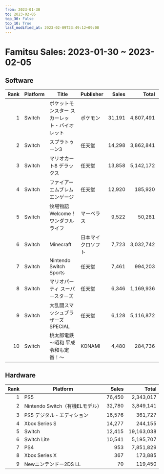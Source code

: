 ```yaml
---
from: 2023-01-30
to: 2023-02-05
top_30: False
top_10: True
last_modified_at: 2023-02-09T23:49:12+09:00
---
```

# Famitsu Sales: 2023-01-30 ~ 2023-02-05
## Software
| Rank | Platform | Title | Publisher | Sales | Total | Rate | New |
| -: | -- | -- | -- | -: | -: | -: | -- |
| 1 | Switch | ポケットモンスター スカーレット・バイオレット | ポケモン | 31,191 | 4,807,491 |  |  |
| 2 | Switch | スプラトゥーン3 | 任天堂 | 14,298 | 3,862,841 |  |  |
| 3 | Switch | マリオカート8 デラックス | 任天堂 | 13,858 | 5,142,172 |  |  |
| 4 | Switch | ファイアーエムブレム エンゲージ | 任天堂 | 12,920 | 185,920 |  |  |
| 5 | Switch | 牧場物語 Welcome！ ワンダフルライフ | マーベラス | 9,522 | 50,281 |  |  |
| 6 | Switch | Minecraft | 日本マイクロソフト | 7,723 | 3,032,742 |  |  |
| 7 | Switch | Nintendo Switch Sports | 任天堂 | 7,461 | 994,203 |  |  |
| 8 | Switch | マリオパーティ スーパースターズ | 任天堂 | 6,346 | 1,169,936 |  |  |
| 9 | Switch | 大乱闘スマッシュブラザーズ SPECIAL | 任天堂 | 6,128 | 5,116,872 |  |  |
| 10 | Switch | 桃太郎電鉄 ～昭和 平成 令和も定番！～ | KONAMI | 4,480 | 284,736 |  |  |

## Hardware
| Rank | Platform | Sales | Total |
| -: | -- | -: | -: |
| 1 | PS5 | 76,450 | 2,343,017 |
| 2 | Nintendo Switch（有機ELモデル） | 32,780 | 3,849,141 |
| 3 | PS5 デジタル・エディション | 16,576 | 361,727 |
| 4 | Xbox Series S | 14,277 | 244,155 |
| 5 | Switch | 12,415 | 19,163,038 |
| 6 | Switch Lite | 10,541 | 5,195,707 |
| 7 | PS4 | 953 | 7,851,829 |
| 8 | Xbox Series X | 367 | 173,885 |
| 9 | Newニンテンドー2DS LL | 70 | 119,450 |